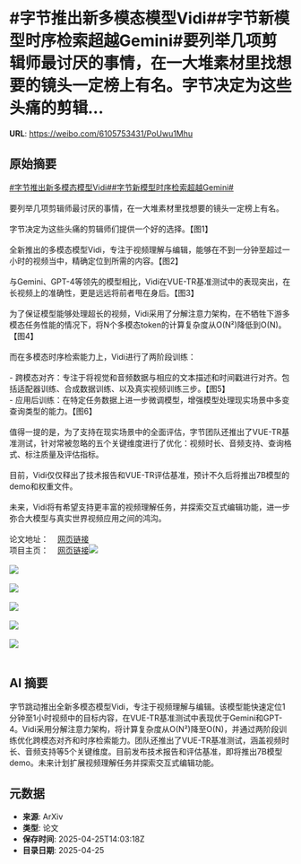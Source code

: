 # #字节推出新多模态模型Vidi##字节新模型时序检索超越Gemini#要列举几项剪辑师最讨厌的事情，在一大堆素材里找想要的镜头一定榜上有名。字节决定为这些头痛的剪辑...

**URL**: https://weibo.com/6105753431/PoUwu1Mhu

## 原始摘要

<a href="https://m.weibo.cn/search?containerid=231522type%3D1%26t%3D10%26q%3D%23%E5%AD%97%E8%8A%82%E6%8E%A8%E5%87%BA%E6%96%B0%E5%A4%9A%E6%A8%A1%E6%80%81%E6%A8%A1%E5%9E%8BVidi%23&amp;extparam=%23%E5%AD%97%E8%8A%82%E6%8E%A8%E5%87%BA%E6%96%B0%E5%A4%9A%E6%A8%A1%E6%80%81%E6%A8%A1%E5%9E%8BVidi%23" data-hide=""><span class="surl-text">#字节推出新多模态模型Vidi#</span></a><a href="https://m.weibo.cn/search?containerid=231522type%3D1%26t%3D10%26q%3D%23%E5%AD%97%E8%8A%82%E6%96%B0%E6%A8%A1%E5%9E%8B%E6%97%B6%E5%BA%8F%E6%A3%80%E7%B4%A2%E8%B6%85%E8%B6%8AGemini%23&amp;extparam=%23%E5%AD%97%E8%8A%82%E6%96%B0%E6%A8%A1%E5%9E%8B%E6%97%B6%E5%BA%8F%E6%A3%80%E7%B4%A2%E8%B6%85%E8%B6%8AGemini%23" data-hide=""><span class="surl-text">#字节新模型时序检索超越Gemini#</span></a><br><br>要列举几项剪辑师最讨厌的事情，在一大堆素材里找想要的镜头一定榜上有名。<br><br>字节决定为这些头痛的剪辑师们提供一个好的选择。【图1】<br><br>全新推出的多模态模型Vidi，专注于视频理解与编辑，能够在不到一分钟至超过一小时的视频当中，精确定位到所需的内容。【图2】<br><br>与Gemini、GPT-4等领先的模型相比，Vidi在VUE-TR基准测试中的表现突出，在长视频上的准确性，更是远远将前者甩在身后。【图3】<br><br>为了保证模型能够处理超长的视频，Vidi采用了分解注意力架构，在不牺牲下游多模态任务性能的情况下，将N个多模态token的计算复杂度从O(N²)降低到O(N)。【图4】<br><br>而在多模态时序检索能力上，Vidi进行了两阶段训练：<br><br>- 跨模态对齐：专注于将视觉和音频数据与相应的文本描述和时间戳进行对齐。包括适配器训练、合成数据训练、以及真实视频训练三步。【图5】<br>- 应用后训练：在特定任务数据上进一步微调模型，增强模型处理现实场景中多变查询类型的能力。【图6】<br><br>值得一提的是，为了支持在现实场景中的全面评估，字节团队还推出了VUE-TR基准测试，针对常被忽略的五个关键维度进行了优化：视频时长、音频支持、查询格式、标注质量及评估指标。<br><br>目前，Vidi仅仅释出了技术报告和VUE-TR评估基准，预计不久后将推出7B模型的demo和权重文件。<br><br>未来，Vidi将有希望支持更丰富的视频理解任务，并探索交互式编辑功能，进一步弥合大模型与真实世界视频应用之间的鸿沟。<br><br>论文地址：<a href="https://weibo.cn/sinaurl?u=https%3A%2F%2Farxiv.org%2Fabs%2F2504.15681" data-hide=""><span class="url-icon"><img style="width: 1rem;height: 1rem" src="https://h5.sinaimg.cn/upload/2015/09/25/3/timeline_card_small_web_default.png" referrerpolicy="no-referrer"></span><span class="surl-text">网页链接</span></a><br>项目主页：<a href="https://weibo.cn/sinaurl?u=https%3A%2F%2Fbytedance.github.io%2Fvidi-website%2F" data-hide=""><span class="url-icon"><img style="width: 1rem;height: 1rem" src="https://h5.sinaimg.cn/upload/2015/09/25/3/timeline_card_small_web_default.png" referrerpolicy="no-referrer"></span><span class="surl-text">网页链接</span></a><img style="" src="https://tvax4.sinaimg.cn/large/006Fd7o3gy1i0t6p68kyyj31gg1csds2.jpg" referrerpolicy="no-referrer"><br><br><img style="" src="https://tvax3.sinaimg.cn/large/006Fd7o3gy1i0t6pbb5gcj31ha0qgqnj.jpg" referrerpolicy="no-referrer"><br><br><img style="" src="https://tvax2.sinaimg.cn/large/006Fd7o3gy1i0t6pffa07j31hm0sm11q.jpg" referrerpolicy="no-referrer"><br><br><img style="" src="https://tvax3.sinaimg.cn/large/006Fd7o3gy1i0t6pia2pjj31580nun62.jpg" referrerpolicy="no-referrer"><br><br><img style="" src="https://tvax2.sinaimg.cn/large/006Fd7o3gy1i0t6pkqilyj30zk0hwdpb.jpg" referrerpolicy="no-referrer"><br><br><img style="" src="https://tvax2.sinaimg.cn/large/006Fd7o3gy1i0t6pntnv5j31020p27lc.jpg" referrerpolicy="no-referrer"><br><br>

## AI 摘要

字节跳动推出全新多模态模型Vidi，专注于视频理解与编辑。该模型能快速定位1分钟至1小时视频中的目标内容，在VUE-TR基准测试中表现优于Gemini和GPT-4。Vidi采用分解注意力架构，将计算复杂度从O(N²)降至O(N)，并通过两阶段训练优化跨模态对齐和时序检索能力。团队还推出了VUE-TR基准测试，涵盖视频时长、音频支持等5个关键维度。目前发布技术报告和评估基准，即将推出7B模型demo。未来计划扩展视频理解任务并探索交互式编辑功能。

## 元数据

- **来源**: ArXiv
- **类型**: 论文
- **保存时间**: 2025-04-25T14:03:18Z
- **目录日期**: 2025-04-25
